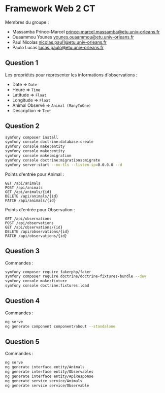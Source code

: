 # Framework Web 2 CT

Membres du groupe :
* Massamba Prince-Marcel <prince-marcel.massamba@etu.univ-orleans.fr>
* Ouaammou Younes <younes.ouaammou@etu.univ-orleans.fr>
* Paul Nicolas <nicolas.paul1@etu.univ-orleans.fr>
* Paulo Lucas <lucas.paulo@etu.univ-orleans.fr>


## Question 1

Les propriétés pour représenter les informations d'observations :
* Date => `Date`
* Heure => `Time`
* Latitude => `Float`
* Longitude => `Float`
* Animal Observé => `Animal (ManyToOne)`
* Description => `Text`

## Question 2

```bash
symfony composer install
symfony console doctrine:database:create
symfony console make:entity 
symfony console make:entity 
symfony console make:migration
symfony console doctrine:migrations:migrate
symfony server:start --no-tls --listen-ip=0.0.0.0 --d
```

Points d'entrée pour Animal : 

```
GET /api/animals
POST /api/animals
GET /api/animals/{id}
DELETE /api/animals/{id}
PATCH /api/animals/{id}
```

Points d'entrée pour Observation : 
```
GET /api/observations
POST /api/observations
GET /api/observations/{id}
DELETE /api/observations/{id}
PATCH /api/observations/{id}
```


## Question 3

Commandes :

```bash
symfony composer require fakerphp/faker
symfony composer require doctrine/doctrine-fixtures-bundle --dev
symfony console make:fixture
symfony console doctrine:fixtures:load
```

## Question 4

Commandes :

```bash
ng serve
ng generate component component/about --standalone
```

## Question 5 

Commandes :

```bash
ng serve
ng generate interface entity/Animals
ng generate interface entity/Observables
ng generate interface entity/ApiResponse
ng generate service service/Animals
ng generate service service/Observable
```